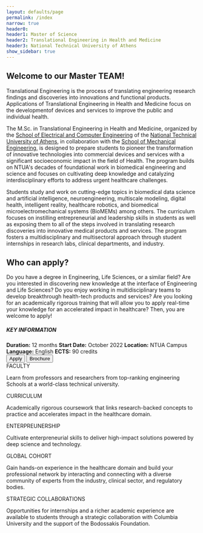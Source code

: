 ```yaml
---
layout: defaults/page
permalink: /index
narrow: true
header0:
header1: Master of Science
header2: Translational Engineering in Health and Medicine
header3: National Technical University of Athens
show_sidebar: true
---
```

<div class="container">
    <div class="row">
        <div class="col-8 pl-0 pr-0">
            <div class="col-12">
                <h2>Welcome to our Master TEAM!</h2>
                <p>
                    Translational Engineering is the process of translating engineering research findings
                    and discoveries into innovations and functional products. Applications of Translational
                    Engineering in Health and Medicine focus on the developmentof devices and services to
                    improve the public and individual health.
                </p>
                <p>
                    The M.Sc. in Translational Engineering in Health and Medicine, organized by the <a href="https://www.ece.ntua.gr">School of Electrical and Computer Engineering</a> of the <a href="https://www.ntua.gr">National Technical University of Athens</a>, in collaboration with the <a href="https://www.mech.ntua.gr">School of Mechanical Engineering</a>, is designed to prepare students to pioneer the transformation of innovative technologies into commercial devices and services with a significant socioeconomic impact in the field of Health. The program builds on NTUA's decades of foundational work in biomedical engineering and science and focuses on cultivating deep knowledge and catalyzing interdisciplinary efforts to address urgent healthcare challenges.
                </p>
                <p>
                    Students study and work on cutting-edge topics in biomedical data science and artificial
                    intelligence, neuroengineering, multiscale modeling, digital health, intelligent reality, healthcare
                    robotics, and biomedical microelectromechanical systems (BioMEMs) among others. The curriculum focuses
                    on instilling entrepreneurial and leadership skills in students as well as exposing them to all of the
                    steps involved in translating research discoveries into innovative medical products and services.
                    The program fosters a multidisciplinary and multisectoral approach through student internships in
                    research labs, clinical departments, and industry.
                </p>
            </div>
            <div class="col-12">
                <h2>Who can apply? </h2>
                <p>
                    Do you have a degree in Engineering, Life Sciences, or a similar field? Are you interested in
                    discovering new knowledge at the interface of Engineering and Life Sciences? Do you enjoy
                    working in multidisciplinary teams to develop breakthrough health-tech products and services?
                    Are you looking for an academically rigorous training that will allow you to apply real-time
                    your knowledge for an accelerated impact in healthcare? Then, you are welcome to apply!
                </p>
            </div>
        </div>
        <div class="col-4 pl-0 pr-0">
            <div class="card colored-main text-white background-color-main">
                <div class="card-body">
                        <h5 class="card-title text-center">KEY INFORMATION</h5>
                        <div class="card-text text-left">
                            <label class="mb-0"><strong>Duration:</Strong> 12 months</label>
                            <label class="mb-0"><strong>Start Date:</Strong> October 2022</label>
                            <label class="mb-0"><strong>Location:</Strong> NTUA Campus</label>
                            <label class="mb-0"><strong>Language:</Strong> English</label>
                            <label class="mb-0"><strong>ECTS:</Strong> 90 credits</label>
                        </div>
                </div>
            </div>
            <div class="col-12 mt-4 pl-0 pr-0 ">
                <button type="button" class="btn btn-custom apply-btn">
                    <i class="fa-regular fa-pen-to-square fa-lg mr-2"></i>Apply
                </button>
                <button type="button" class="btn btn-custom mt-3">
                    <i class="fa-solid fa-download fa-lg mr-2"></i>Brochure
                </button>
            </div>
        </div>
    </div>
    <div class="row">
        <div class="custom-information-box col-12">
            <div class="row">
                <div class="information-box-component col-2 offset-md-1">
                    <label class="title">
                        FACULTY
                    </label>
                    <p>
                        Learn from professors and researchers from top-ranking engineering Schools at a world-class technical university.
                    </p>
                </div>
                <div class="information-box-component col-2">
                    <label class="title">
                        CURRICULUM
                    </label>
                    <p>
                        Academically rigorous coursework that links research-backed concepts to practice and accelerates impact in the healthcare domain.
                    </p>
                </div>
                <div class="information-box-component col-2">
                    <label class="title">
                        ENTERPREUNERSHIP
                    </label>
                    <p>
                        Cultivate enterpreneurial skills to deliver high-impact solutions powered by deep science and technology.                   
                    </p>
                </div>
                <div class="information-box-component col-2">
                    <label class="title">
                        GLOBAL COHORT
                    </label>
                    <p>
                        Gain hands-on experience in the healthcare domain and build your professional network by interacting and connecting with a diverse community of experts from the industry, clinical sector, and regulatory bodies.                    
                    </p>
                </div>
                <div class="information-box-component col-2">
                    <label class="title">
                        STRATEGIC COLLABORATIONS
                    </label> 
                    <p>
                        Opportunities for internships and a richer academic experience are available to students through a strategic collaboration with Columbia University and the support of the Bodossakis Foundation.
                    </p>
                </div>
            </div>
        </div>
    </div>
</div>
